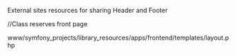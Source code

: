 External sites resources for sharing Header and Footer

//Class reserves front page

www/symfony_projects/library_resources/apps/frontend/templates/layout.php
